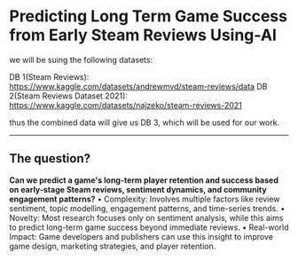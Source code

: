 # Predicting Long Term Game Success from Early Steam Reviews Using-AI

we will be suing the following datasets:

DB 1(Steam Reviews): https://www.kaggle.com/datasets/andrewmvd/steam-reviews/data
DB 2(Steam Reviews Dataset 2021): https://www.kaggle.com/datasets/najzeko/steam-reviews-2021

thus the combined data will give us DB 3, which will be used for our work.

---
## The question?

**Can we predict a game's long-term player retention and success based on early-stage Steam reviews, sentiment dynamics, and community engagement patterns?**
•	Complexity: Involves multiple factors like review sentiment, topic modelling, engagement patterns, and time-series trends.
•	Novelty: Most research focuses only on sentiment analysis, while this aims to predict long-term game success beyond immediate reviews.
•	Real-world Impact: Game developers and publishers can use this insight to improve game design, marketing strategies, and player retention.
